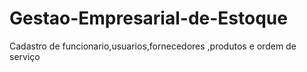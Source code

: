 # Gestao-Empresarial-de-Estoque
Cadastro de funcionario,usuarios,fornecedores ,produtos e ordem de serviço
